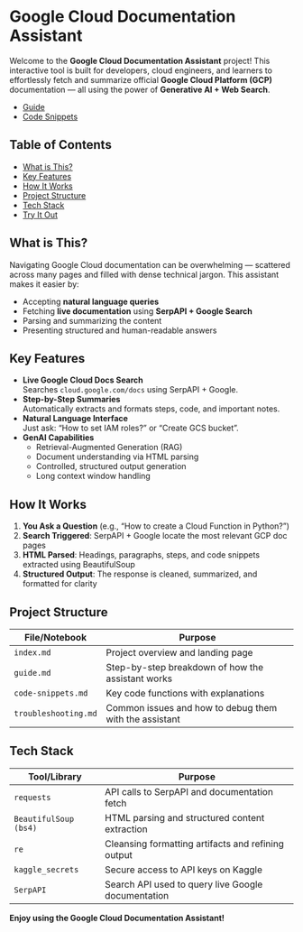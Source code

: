 # Google Cloud Documentation Assistant

Welcome to the **Google Cloud Documentation Assistant** project! This interactive tool is built for developers, cloud engineers, and learners to effortlessly fetch and summarize official **Google Cloud Platform (GCP)** documentation — all using the power of **Generative AI + Web Search**.

- [Guide](guide.md)
- [Code Snippets](code-snippets.md)

## Table of Contents

- [What is This?](#-what-is-this)
- [Key Features](#-key-features)
- [How It Works](#-how-it-works)
- [Project Structure](#-project-structure)
- [Tech Stack](#-tech-stack)
- [Try It Out](#-try-it-out)


## What is This?

Navigating Google Cloud documentation can be overwhelming — scattered across many pages and filled with dense technical jargon. This assistant makes it easier by:

- Accepting **natural language queries**
- Fetching **live documentation** using **SerpAPI + Google Search**
- Parsing and summarizing the content
- Presenting structured and human-readable answers


##  Key Features

- **Live Google Cloud Docs Search**  
  Searches `cloud.google.com/docs` using SerpAPI + Google.
- **Step-by-Step Summaries**  
  Automatically extracts and formats steps, code, and important notes.
- **Natural Language Interface**  
  Just ask: “How to set IAM roles?” or “Create GCS bucket”.
- **GenAI Capabilities**
  - Retrieval-Augmented Generation (RAG)
  - Document understanding via HTML parsing
  - Controlled, structured output generation
  - Long context window handling


## How It Works

1. **You Ask a Question** (e.g., “How to create a Cloud Function in Python?”)  
2. **Search Triggered**: SerpAPI + Google locate the most relevant GCP doc pages  
3. **HTML Parsed**: Headings, paragraphs, steps, and code snippets extracted using BeautifulSoup  
4. **Structured Output**: The response is cleaned, summarized, and formatted for clarity


##  Project Structure

| File/Notebook             | Purpose                                                  |
|--------------------------|----------------------------------------------------------|
| `index.md`               | Project overview and landing page                        |
| `guide.md`               | Step-by-step breakdown of how the assistant works        |
| `code-snippets.md`       | Key code functions with explanations                     |
| `troubleshooting.md`     | Common issues and how to debug them with the assistant   |


## Tech Stack

| Tool/Library              | Purpose                                                                 |
|---------------------------|-------------------------------------------------------------------------|
| `requests`                | API calls to SerpAPI and documentation fetch                            |
| `BeautifulSoup (bs4)`     | HTML parsing and structured content extraction                          |
| `re`                      | Cleansing formatting artifacts and refining output                      |
| `kaggle_secrets`          | Secure access to API keys on Kaggle                                     |
| `SerpAPI`                 | Search API used to query live Google documentation                      |


**Enjoy using the Google Cloud Documentation Assistant!**
